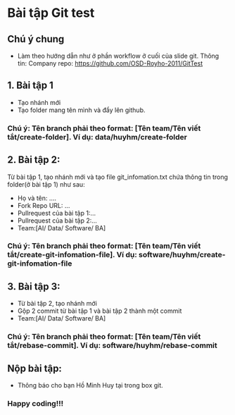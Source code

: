 # Bài tập Git test
## Chú ý chung
- Làm theo hướng dẫn như ở phần workflow ở cuối của slide git.
Thông tin: 
Company repo: https://github.com/OSD-Royho-2011/GitTest
## 1. Bài tập 1
-  Tạo nhánh mới 
-  Tạo folder mang tên mình và đẩy lên github.
### Chú ý: Tên branch phải theo format: [Tên team/Tên viết tắt/create-folder]. Ví dụ: data/huyhm/create-folder

## 2. Bài tập 2:
Từ bài tập 1, tạo nhánh mới và tạo file git_infomation.txt chứa thông tin trong folder(ở bài tập 1) như sau:
- Họ và tên: ....
- Fork Repo URL: ...
- Pullrequest của bài tập 1:...
- Pullrequest của bài tập 2:...
- Team:[AI/ Data/ Software/ BA]
### Chú ý: Tên branch phải theo format: [Tên team/Tên viết tắt/create-git-infomation-file]. Ví dụ: software/huyhm/create-git-infomation-file

## 3. Bài tập 3:
- Từ bài tập 2, tạo nhánh mới
- Gộp 2 commit từ bài tập 1 và bài tập 2 thành một commit
- Team:[AI/ Data/ Software/ BA]
### Chú ý: Tên branch phải theo format: [Tên team/Tên viết tắt/rebase-commit]. Ví dụ: software/huyhm/rebase-commit

## Nộp bài tập:
- Thông báo cho bạn Hồ Minh Huy tại trong box git.



### Happy coding!!!
